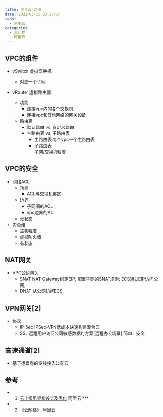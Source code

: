 ```yaml
---
title: 阿里云-网络
date: 2022-03-15 23:27:07
tags:
  - 阿里云
categories:
  - 云计算  
  - 阿里云
---
```


<p></p>
<!-- more -->


## VPC的组件
+ vSwitch 虚拟交换机
  - 对应一个子网

+ vRouter 虚拟路由器
  - 功能
    - 连接vpc内的各个交换机
    - 连接vpc和其他网络的网关设备
  - 路由表
    - 默认路由 vs. 自定义路由
    - 主路由表 vs. 子路由表
      - 主路由表
        每个vpc一个主路由表
      - 子路由表  
        子网/交换机粒度

## VPC的安全
+ 网络ACL
  - 功能
    - ACL与交换机绑定
  - 边界  
    - 子网间的ACL
    - vpc边界的ACL
  - 无状态  
+ 安全组
  - 主机粒度
  - 虚拟防火墙
  - 有状态        

## NAT网关
+ VPC公网网关
  - SNAT
    NAT Gateway绑定EIP;
    配置子网的SNAT规则;
    ECS通过EIP访问公网;
  - DNAT
    从公网访问ECS

## VPN网关[2]
+ 协议
  + IP-Sec
    IPSec-VPN低成本快速构建混合云
  + SSL
    远程用户访问公司敏感数据的方案[远程办公场景]
    简单、安全
    
## 高速通道[2]
+ 基于运营商的专线接入公有云

## 参考
+ 1. [云上常见架构设计及优化](https://www.bilibili.com/video/BV1tD4y1977x) 阿里云 ***
+ 2. 《云网络》 阿里云